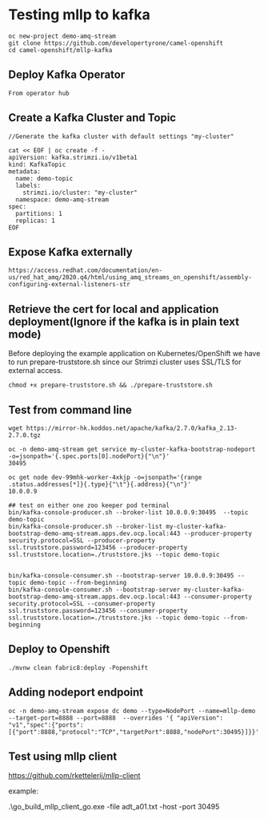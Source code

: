 # Testing mllp to kafka
```
oc new-project demo-amq-stream
git clone https://github.com/developertyrone/camel-openshift
cd camel-openshift/mllp-kafka
```

## Deploy Kafka Operator
```
From operator hub
```

## Create a Kafka Cluster and Topic
```
//Generate the kafka cluster with default settings "my-cluster"
 
cat << EOF | oc create -f -
apiVersion: kafka.strimzi.io/v1beta1
kind: KafkaTopic
metadata:
  name: demo-topic
  labels:
    strimzi.io/cluster: "my-cluster"
  namespace: demo-amq-stream
spec:
  partitions: 1
  replicas: 1
EOF
```

## Expose Kafka externally
```
https://access.redhat.com/documentation/en-us/red_hat_amq/2020.q4/html/using_amq_streams_on_openshift/assembly-configuring-external-listeners-str
```

## Retrieve the cert for local and application deployment(Ignore if the kafka is in plain text mode)
Before deploying the example application on Kubernetes/OpenShift we have to run prepare-truststore.sh since our Strimzi cluster uses SSL/TLS for external access.
```
chmod +x prepare-truststore.sh && ./prepare-truststore.sh
```

## Test from command line
```
wget https://mirror-hk.koddos.net/apache/kafka/2.7.0/kafka_2.13-2.7.0.tgz

oc -n demo-amq-stream get service my-cluster-kafka-bootstrap-nodeport -o=jsonpath='{.spec.ports[0].nodePort}{"\n"}'
30495

oc get node dev-99mhk-worker-4xkjp -o=jsonpath='{range .status.addresses[*]}{.type}{"\t"}{.address}{"\n"}'
10.0.0.9

## test on either one zoo keeper pod terminal 
bin/kafka-console-producer.sh --broker-list 10.0.0.9:30495  --topic demo-topic
bin/kafka-console-producer.sh --broker-list my-cluster-kafka-bootstrap-demo-amq-stream.apps.dev.ocp.local:443 --producer-property security.protocol=SSL --producer-property ssl.truststore.password=123456 --producer-property ssl.truststore.location=./truststore.jks --topic demo-topic


bin/kafka-console-consumer.sh --bootstrap-server 10.0.0.9:30495 --topic demo-topic --from-beginning
bin/kafka-console-consumer.sh --bootstrap-server my-cluster-kafka-bootstrap-demo-amq-stream.apps.dev.ocp.local:443 --consumer-property security.protocol=SSL --consumer-property ssl.truststore.password=123456 --consumer-property ssl.truststore.location=./truststore.jks --topic demo-topic --from-beginning
```

## Deploy to Openshift
```
./mvnw clean fabric8:deploy -Popenshift
```

## Adding nodeport endpoint
```
oc -n demo-amq-stream expose dc demo --type=NodePort --name=mllp-demo --target-port=8888 --port=8888  --overrides '{ "apiVersion": "v1","spec":{"ports":[{"port":8888,"protocol":"TCP","targetPort":8888,"nodePort":30495}]}}'
```
## Test using mllp client
https://github.com/rkettelerij/mllp-client

example:

.\go_build_mllp_client_go.exe -file adt_a01.txt -host <node-ip> -port 30495